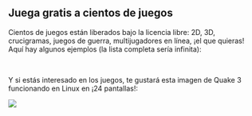<?php require("../../entete.php"); ?> <?php require("../../base.php"); ?>

<div id="corps">

<h2>Juega gratis a cientos de juegos</h2>

Cientos de juegos están liberados bajo la licencia libre: 2D, 3D, crucigramas, juegos de guerra, multijugadores en línea, ¡el que quieras! Aquí hay algunos ejemplos (la lista completa sería infinita):

<div id="items">

<?php all_games_from_file (); ?>

<br class="clearboth" />
</div>

Y si estás interesado en los juegos, te gustará esta imagen de Quake 3 funcionando en Linux en ¡24 pantallas!:

<a href="Images/quake_24_screens.jpg"><img src="Images/quake_24_screens_thumbnail.jpg" /></a>

</div>


